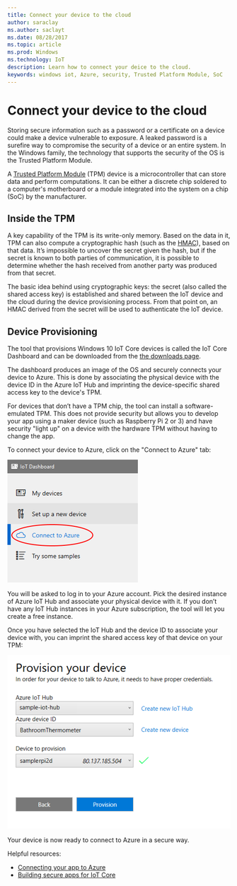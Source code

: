 ```yaml
---
title: Connect your device to the cloud
author: saraclay
ms.author: saclayt
ms.date: 08/28/2017
ms.topic: article
ms.prod: Windows
ms.technology: IoT
description: Learn how to connect your deice to the cloud.
keywords: windows iot, Azure, security, Trusted Platform Module, SoC
---
```


# Connect your device to the cloud

Storing secure information such as a password or a certificate on a device could
make a device vulnerable to exposure. A leaked password is a surefire way to
compromise the security of a device or an entire system. In the Windows family,
the technology that supports the security of the OS is the Trusted Platform Module.

A [Trusted Platform Module](https://en.wikipedia.org/wiki/Trusted_Platform_Module) (TPM) device is a microcontroller that can store data and perform computations. It can be either a discrete chip soldered to a computer's
motherboard or a module integrated into the system on a chip (SoC) by the manufacturer. 

## Inside the TPM 

A key capability of the TPM is its write-only memory. Based on the data in it,
TPM can also compute a cryptographic hash (such as the [HMAC](https://en.wikipedia.org/wiki/Hash-based_message_authentication_code)), based on that data.
It’s impossible to uncover the secret given the hash, but if the secret is known
to both parties of communication, it is possible to determine whether the hash
received from another party was produced from that secret.

The basic idea behind using cryptographic keys: the secret (also called the
shared access key) is established and shared between the IoT device and the
cloud during the device provisioning process. From that point on, an HMAC
derived from the secret will be used to authenticate the IoT device.

## Device Provisioning 

The tool that provisions Windows 10 IoT Core devices is called the IoT Core
Dashboard and can be downloaded from the [the downloads page](http://go.microsoft.com/fwlink/?LinkID=708576).

The dashboard produces an image of the OS and securely connects your device to
Azure. This is done by associating the physical device with the device ID in the Azure IoT Hub
and imprinting the device-specific shared access key to the device's TPM. 

For devices that don’t have a TPM chip, the tool can install a software-emulated
TPM. This does not provide security but allows you to develop your app
using a maker device (such as Raspberry Pi 2 or 3) and have security "light up"
on a device with the hardware TPM without having to change the app. 

To connect your device to Azure, click on the "Connect to Azure" tab:

![Open Connect to Azure Tab](../media/ConnectDeviceToCloud/Building_Secure_Apps_for_IoT_Core_Screen01.png)

You will be asked to log in to your Azure account. Pick the desired instance of
Azure IoT Hub and associate your physical device with it. If you don’t have any
IoT Hub instances in your Azure subscription, the tool will let you create a
free instance. 

Once you have selected the IoT Hub and the device ID to associate your device
with, you can imprint the shared access key of that device on your TPM:

![Provision Device](../media/ConnectDeviceToCloud/Building_Secure_Apps_for_IoT_Core_Screen02.png)

Your device is now ready to connect to Azure in a secure way. 

Helpful resources:
* [Connecting your app to Azure](../extend-your-app/ConnectAppToCloud.md)
* [Building secure apps for IoT Core](https://blogs.windows.com/buildingapps/2016/07/20/building-secure-apps-for-windows-iot-core/#oqFLXiWIL1iCF8j9.97)
